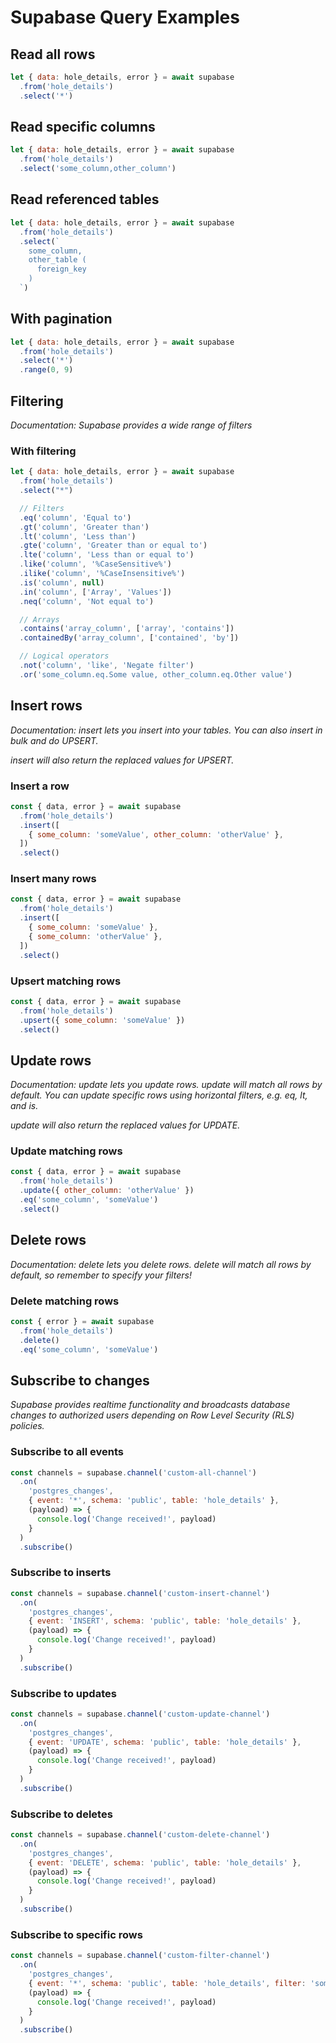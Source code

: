 # Supabase Query Examples

## Read all rows

```javascript
let { data: hole_details, error } = await supabase
  .from('hole_details')
  .select('*')
```

## Read specific columns

```javascript
let { data: hole_details, error } = await supabase
  .from('hole_details')
  .select('some_column,other_column')
```

## Read referenced tables

```javascript
let { data: hole_details, error } = await supabase
  .from('hole_details')
  .select(`
    some_column,
    other_table (
      foreign_key
    )
  `)
```

## With pagination

```javascript
let { data: hole_details, error } = await supabase
  .from('hole_details')
  .select('*')
  .range(0, 9)
```

## Filtering

*Documentation: Supabase provides a wide range of filters*

### With filtering

```javascript
let { data: hole_details, error } = await supabase
  .from('hole_details')
  .select("*")

  // Filters
  .eq('column', 'Equal to')
  .gt('column', 'Greater than')
  .lt('column', 'Less than')
  .gte('column', 'Greater than or equal to')
  .lte('column', 'Less than or equal to')
  .like('column', '%CaseSensitive%')
  .ilike('column', '%CaseInsensitive%')
  .is('column', null)
  .in('column', ['Array', 'Values'])
  .neq('column', 'Not equal to')

  // Arrays
  .contains('array_column', ['array', 'contains'])
  .containedBy('array_column', ['contained', 'by'])

  // Logical operators
  .not('column', 'like', 'Negate filter')
  .or('some_column.eq.Some value, other_column.eq.Other value')
```

## Insert rows

*Documentation: insert lets you insert into your tables. You can also insert in bulk and do UPSERT.*

*insert will also return the replaced values for UPSERT.*

### Insert a row

```javascript
const { data, error } = await supabase
  .from('hole_details')
  .insert([
    { some_column: 'someValue', other_column: 'otherValue' },
  ])
  .select()
```

### Insert many rows

```javascript
const { data, error } = await supabase
  .from('hole_details')
  .insert([
    { some_column: 'someValue' },
    { some_column: 'otherValue' },
  ])
  .select()
```

### Upsert matching rows

```javascript
const { data, error } = await supabase
  .from('hole_details')
  .upsert({ some_column: 'someValue' })
  .select()
```

## Update rows

*Documentation: update lets you update rows. update will match all rows by default. You can update specific rows using horizontal filters, e.g. eq, lt, and is.*

*update will also return the replaced values for UPDATE.*

### Update matching rows

```javascript
const { data, error } = await supabase
  .from('hole_details')
  .update({ other_column: 'otherValue' })
  .eq('some_column', 'someValue')
  .select()
```

## Delete rows

*Documentation: delete lets you delete rows. delete will match all rows by default, so remember to specify your filters!*

### Delete matching rows

```javascript
const { error } = await supabase
  .from('hole_details')
  .delete()
  .eq('some_column', 'someValue')
```

## Subscribe to changes

*Supabase provides realtime functionality and broadcasts database changes to authorized users depending on Row Level Security (RLS) policies.*

### Subscribe to all events

```javascript
const channels = supabase.channel('custom-all-channel')
  .on(
    'postgres_changes',
    { event: '*', schema: 'public', table: 'hole_details' },
    (payload) => {
      console.log('Change received!', payload)
    }
  )
  .subscribe()
```

### Subscribe to inserts

```javascript
const channels = supabase.channel('custom-insert-channel')
  .on(
    'postgres_changes',
    { event: 'INSERT', schema: 'public', table: 'hole_details' },
    (payload) => {
      console.log('Change received!', payload)
    }
  )
  .subscribe()
```

### Subscribe to updates

```javascript
const channels = supabase.channel('custom-update-channel')
  .on(
    'postgres_changes',
    { event: 'UPDATE', schema: 'public', table: 'hole_details' },
    (payload) => {
      console.log('Change received!', payload)
    }
  )
  .subscribe()
```

### Subscribe to deletes

```javascript
const channels = supabase.channel('custom-delete-channel')
  .on(
    'postgres_changes',
    { event: 'DELETE', schema: 'public', table: 'hole_details' },
    (payload) => {
      console.log('Change received!', payload)
    }
  )
  .subscribe()
```

### Subscribe to specific rows

```javascript
const channels = supabase.channel('custom-filter-channel')
  .on(
    'postgres_changes',
    { event: '*', schema: 'public', table: 'hole_details', filter: 'some_column=eq.some_value' },
    (payload) => {
      console.log('Change received!', payload)
    }
  )
  .subscribe()
```